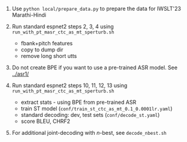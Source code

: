 1. Use `python local/prepare_data.py` to prepare the data for IWSLT'23 Marathi-Hindi

2. Run standard espnet2 steps 2, 3, 4 using `run_with_pt_masr_ctc_as_mt_sperturb.sh`
   - fbank+pitch features
   - copy to dump dir
   - remove long short utts

3. Do not create BPE if you want to use a pre-trained ASR model. See [../asr1/](../asr1/)

4. Run standard espnet2 steps 10, 11, 12, 13 using `run_with_pt_masr_ctc_as_mt_sperturb.sh`
   - extract stats - using BPE from pre-trained ASR
   - train ST model (`conf/train_st_ctc_as_mt_0.1_0.0001lr.yaml`)
   - standard decoding: dev, test sets (`conf/decode_st.yaml`)
   - score BLEU, CHRF2

5. For additional joint-decoding with $n$-best, see `decode_nbest.sh`
